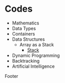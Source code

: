 # Codes
- Mathematics
- Data Types
- Containers
- Data Structures
  - Array as a Stack
    - [Stack](Data-Structures/Stacks/Stack/Stack.c)
- Dynamic Programming
- Backtracking
- Artificial Intelligence

Footer
